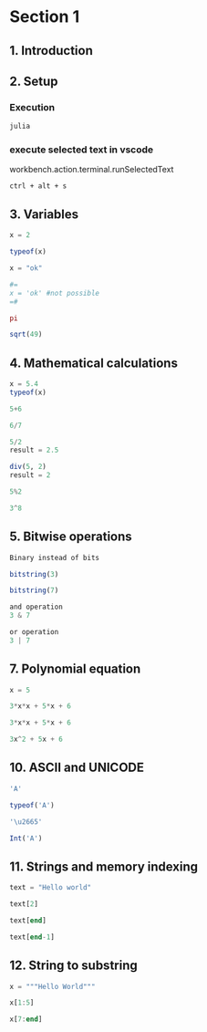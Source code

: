 # Section 1

## 1. Introduction

## 2. Setup

### Execution
```bash
julia
```

### execute selected text in vscode
workbench.action.terminal.runSelectedText

```
ctrl + alt + s
```

## 3. Variables

```julia
x = 2

typeof(x)

x = "ok"

#=
x = 'ok' #not possible
=#

pi

sqrt(49)
```

## 4. Mathematical calculations

```julia
x = 5.4
typeof(x)

5+6

6/7

5/2
result = 2.5

div(5, 2)
result = 2

5%2

3^8
```

## 5. Bitwise operations

```julia
Binary instead of bits

bitstring(3)

bitstring(7)

and operation
3 & 7

or operation
3 | 7
```

## 7. Polynomial equation

```julia
x = 5

3*x*x + 5*x + 6

3*x*x + 5*x + 6

3x^2 + 5x + 6
```

## 10. ASCII and UNICODE

```julia
'A'

typeof('A')

'\u2665'

Int('A')
```

## 11. Strings and memory indexing

```julia
text = "Hello world"

text[2]

text[end]

text[end-1]
```

## 12. String to substring

```julia
x = """Hello World"""

x[1:5]

x[7:end]
```